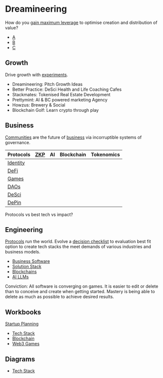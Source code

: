 # Dreamineering

How do you [gain maximum leverage](https://mm.dreamineering.com/docs/business/business-principles/business-principles-leverage/) to optimise creation and distribution of value?

- [A](https://github.com/dreamineering/stackmates/tree/main/ai)
- [B](https://github.com/dreamineering/stackmates/tree/main/bc)
- [C](https://github.com/dreamineering/stackmates/tree/main/connection)

## Growth

Drive growth with [experiments](https://mm.dreamineering.com/docs/grow/growth-experiments/).

- Dreamineering: Pitch Growth Ideas
- Better Practice: DeSci Health and Life Coaching Cafes
- Stackmates: Tokenised Real Estate Development
- Prettymint: AI & BC powered marketing Agency
- Howzus: Brewery & Social
- Blockchain Golf: Learn crypto through play

## Business

[Communities](https://mm.dreamineering.com/docs/people/networks/culture/) are the future of [business](https://mm.dreamineering.com/docs/business) via incorruptible systems of governance.

| Protocols                                                                                                                        | [ZKP](https://mm.dreamineering.com/docs/engineering/blockchain-architecture/blockchain-concepts/cryptography/zero-knowledge) | AI  | Blockchain | Tokenomics |
| -------------------------------------------------------------------------------------------------------------------------------- | ---------------------------------------------------------------------------------------------------------------------------- | --- | ---------- | ---------- |
| [Identity](https://mm.dreamineering.com/docs/business/business-principles/web3-principles/web3-principle-decentralised-identity) |                                                                                                                              |     |            |            |
| [DeFi](https://mm.dreamineering.com/docs/value/tokenomics/tokenomics-defi/defi-primitives/)                                      |                                                                                                                              |     |            |            |
| [Games](https://mm.dreamineering.com/docs/grow/play-to-grow/)                                                                    |                                                                                                                              |     |            |            |
| [DAOs](https://mm.dreamineering.com/docs/people/networks/network-states/)                                                        |                                                                                                                              |     |            |            |
| [DeSci](https://mm.dreamineering.com/docs/science/platform-desci)                                                                |                                                                                                                              |     |            |            |
| [DePin](https://mm.dreamineering.com/docs/engineering/depin-engineering/)                                                        |                                                                                                                              |     |            |            |

Protocols vs best tech vs impact?

## Engineering

[Protocols](https://mm.dreamineering.com/docs/engineering/process-engineering/) run the world. Evolve a [decision checklist](https://mm.dreamineering.com/docs/engineering/software-engineering/tech-stack/tech-stack-decisions/) to evaluation best fit option to create tech stacks the meet demands of various industries and business models.

- [Business Software](https://mm.dreamineering.com/docs/business/business-functions/revenue/product-mgt/)
- [Solution Stack](https://mm.dreamineering.com/docs/engineering/software-engineering/tech-stack/)
- [Blockchains](https://mm.dreamineering.com/docs/engineering/blockchain-architecture/blockchain-stack-decisions/)
- [AI LLMs](https://mm.dreamineering.com/docs/engineering/ai-data-engineering/ai-engineering/ai-llms/)

Conviction: All software is converging on games. It is easier to edit or delete than to conceive and create when getting started. Mastery is being able to delete as much as possible to achieve desired results.

## Workbooks

[Startup Planning](https://docs.google.com/spreadsheets/d/10zBw2LruDEmkBAA9GFVfBaG3UtkOMItr-44CvIxb1VQ/edit#gid=1021038640)

- [Tech Stack](https://docs.google.com/spreadsheets/d/1XiA_gfU_TkQXlEqVEiVLUUjKmyAZM3rirlJ5EUjJl9Y/edit#gid=1797190969)
- [Blockchain](https://docs.google.com/spreadsheets/d/16pqE_E4FzNbsqn-ACxkYfhCyBg3M9kQGcySUM3zw73M/edit#gid=1322132351)
- [Web3 Games](https://docs.google.com/spreadsheets/d/1l74VNspBM_3HjBq0oXZzoe1t-EPhKZPsH6FjRokM7cY/edit#gid=745206562)

## Diagrams

- [Tech Stack](https://www.figma.com/file/SR3Xg7a8tElFPLoovsqwUO/technology-stack?type=whiteboard&node-id=260-1322&t=6q447RjvecYVn1fG-4)
